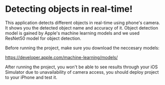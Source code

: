 # Detecting objects in real-time!

This application detects different objects in real-time using phone's camera. It shows you the detected object name and accuracy of it. Object detection model is gained by Apple's machine learning models and we used ResNet50 model for object detection. 

Before running the project, make sure you download the neccesary models:

https://developer.apple.com/machine-learning/models/


After running the project, you won't be able to see results through your iOS Simulator due to unavailability of camera access, you should deploy project to your iPhone and test it.


